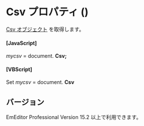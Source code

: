 # Csv プロパティ ()

[Csv オブジェクト](../csv/index) を取得します。

#### \[JavaScript\]

_mycsv_ = document. **Csv;**

#### \[VBScript\]

Set _mycsv_ = document. **Csv**

## バージョン

EmEditor Professional Version 15.2 以上で利用できます。
